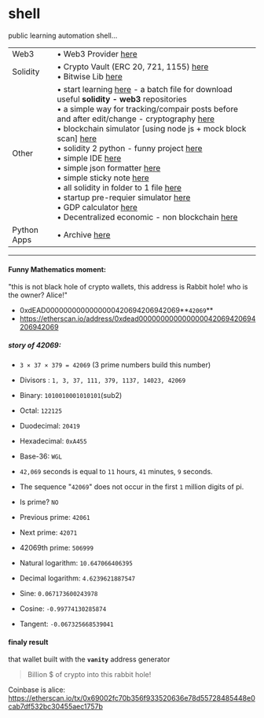 # shell
public learning automation shell...

|||
| ----   | ---- |
| Web3   | • Web3 Provider [here](https://github.com/mosi-sol/shell/tree/main/Web3Provider) |
| Solidity | • Crypto Vault (ERC 20, 721, 1155) [here](https://github.com/mosi-sol/shell/tree/main/CryptoVault) <br /> •  Bitwise Lib [here](https://github.com/mosi-sol/shell/tree/main/BitwiseLib) |
| Other  | •  start learning [here](https://github.com/mosi-sol/shell/tree/main/start-learning) - a batch file for download useful **solidity - web3** repositories <br /> •  a simple way for tracking/compair posts before and after edit/change - cryptography [here](https://github.com/mosi-sol/shell/tree/main/nodejs-cryptography) <br /> •  blockchain simulator [using node js + mock block scan] [here](https://github.com/mosi-sol/shell/tree/main/Blockchain%20Simulator) <br /> •  solidity 2 python - funny project [here](https://github.com/mosi-sol/shell/tree/main/Translate%20Solidity%202%20python) <br /> •  simple IDE [here](https://github.com/mosi-sol/shell/tree/main/ide) <br /> •  simple json formatter [here](https://github.com/mosi-sol/shell/tree/main/JsonFormatter) <br /> •  simple sticky note [here](https://github.com/mosi-sol/shell/tree/main/sticky%20notes) <br /> •  all solidity in folder to 1 file [here](https://github.com/mosi-sol/shell/tree/main/solidity_files_2_one_file) <br /> •  startup pre-requier simulator [here](https://github.com/mosi-sol/shell/tree/main/StartupSimulator) <br /> •  GDP calculator [here](https://github.com/mosi-sol/shell/tree/main/GDP-calculator) <br /> •  Decentralized economic - non blockchain [here](https://github.com/mosi-sol/shell/tree/main/Decentralized%20Economic%20System%20-%20non%20Blockchain) |
| Python Apps | • Archive [here](https://github.com/mosi-sol/shell/tree/main/PyApps) |

---

#### Funny Mathematics moment:
"this is not black hole of crypto wallets, this address is Rabbit hole! who is the owner? Alice!"
- 0xdEAD0000000000000000420694206942069**`42069`**
- https://etherscan.io/address/0xdead000000000000000042069420694206942069

##### story of 42069:
- `3 × 37 × 379 = 42069` (3 prime numbers build this number)
- Divisors :   `1, 3, 37, 111, 379, 1137, 14023, 42069`

- Binary: `1010010001010101`(sub2)
- Octal: `122125`
- Duodecimal: `20419`
- Hexadecimal: `0xA455`
- Base-36: `WGL`

- `42,069` seconds is equal to `11` hours, `41` minutes, `9` seconds.

- The sequence "`42069`" does not occur in the first `1` million digits of pi.

- Is prime? `NO`
- Previous prime: `42061`
- Next prime: `42071`
- 42069th prime: `506999`

- Natural logarithm: `10.647066406395`
- Decimal logarithm: `4.6239621887547`
- Sine: `0.067173600243978`
- Cosine: `-0.99774130285874`
- Tangent: `-0.067325668539041`

#### finaly result
that wallet built with the **`vanity`** address generator

> Billion $ of crypto into this rabbit hole!

Coinbase is alice: https://etherscan.io/tx/0x69002fc70b356f933520636e78d55728485448e0cab7df532bc30455aec1757b

